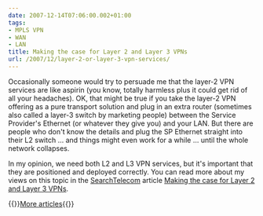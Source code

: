 ```yaml
---
date: 2007-12-14T07:06:00.002+01:00
tags:
- MPLS VPN
- WAN
- LAN
title: Making the case for Layer 2 and Layer 3 VPNs
url: /2007/12/layer-2-or-layer-3-vpn-services/
---
```


Occasionally someone would try to persuade me that the layer-2 VPN services are like aspirin (you know, totally harmless plus it could get rid of all your headaches). OK, that might be true if you take the layer-2 VPN offering as a pure transport solution and plug in an extra router (sometimes also called a layer-3 switch by marketing people) between the Service Provider's Ethernet (or whatever they give you) and your LAN. But there are people who don't know the details and plug the SP Ethernet straight into their L2 switch … and things might even work for a while … until the whole network collapses.  
  
In my opinion, we need both L2 and L3 VPN services, but it's important that they are positioned and deployed correctly. You can read more about my views on this topic in the [SearchTelecom](http://searchtelecom.techtarget.com/) article [Making the case for Layer 2 and Layer 3 VPNs](http://searchtelecom.techtarget.com/tip/0,289483,sid103_gci1283537,00.html).

{{<jump>}}[More articles](https://www.ipspace.net/Ivan_Pepelnjak_on_SearchTelecom){{</jump>}}
